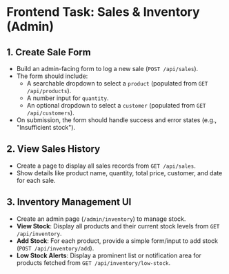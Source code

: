 # Frontend Task: Sales & Inventory (Admin)

## 1. Create Sale Form

- Build an admin-facing form to log a new sale (`POST /api/sales`).
- The form should include:
  - A searchable dropdown to select a `product` (populated from `GET /api/products`).
  - A number input for `quantity`.
  - An optional dropdown to select a `customer` (populated from `GET /api/customers`).
- On submission, the form should handle success and error states (e.g., "Insufficient stock").

## 2. View Sales History

- Create a page to display all sales records from `GET /api/sales`.
- Show details like product name, quantity, total price, customer, and date for each sale.

## 3. Inventory Management UI

- Create an admin page (`/admin/inventory`) to manage stock.
- **View Stock**: Display all products and their current stock levels from `GET /api/inventory`.
- **Add Stock**: For each product, provide a simple form/input to add stock (`POST /api/inventory/add`).
- **Low Stock Alerts**: Display a prominent list or notification area for products fetched from `GET /api/inventory/low-stock`.
